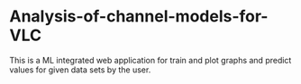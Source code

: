 # Analysis-of-channel-models-for-VLC
This is a ML integrated web application for train and plot graphs and predict values for given data sets by the user.
